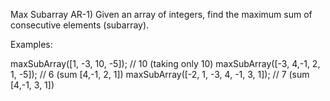 Max Subarray
AR-1) Given an array of integers, find the maximum sum of consecutive elements (subarray).

Examples:

maxSubArray([1, -3, 10, -5]); // 10 (taking only 10)
maxSubArray([-3, 4,-1, 2, 1, -5]); // 6 (sum [4,-1, 2, 1])
maxSubArray([-2, 1, -3, 4, -1, 3, 1]); // 7 (sum [4,-1, 3, 1])
